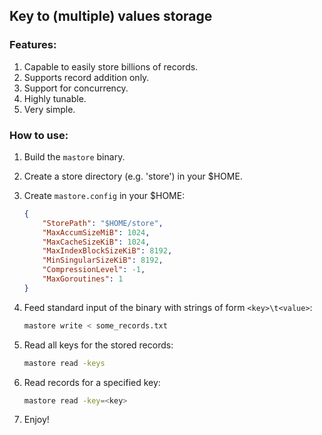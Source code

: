 ## Key to (multiple) values storage

### Features:
1. Capable to easily store billions of records.
2. Supports record addition only.
3. Support for concurrency.
4. Highly tunable.
5. Very simple.

### How to use:
1. Build the `mastore` binary.
2. Create a store directory (e.g. 'store') in your $HOME.
3. Create `mastore.config` in your $HOME:

	```json
	{
		"StorePath": "$HOME/store",
		"MaxAccumSizeMiB": 1024,
		"MaxCacheSizeKiB": 1024,
		"MaxIndexBlockSizeKiB": 8192,
		"MinSingularSizeKiB": 8192,
		"CompressionLevel": -1,
		"MaxGoroutines": 1
	}
	```
4. Feed standard input of the binary with strings of form `<key>\t<value>`:

	```bash
	mastore write < some_records.txt
	```
5. Read all keys for the stored records:

	```bash
	mastore read -keys
	```
6. Read records for a specified key:

	```bash
	mastore read -key=<key>
	```
7. Enjoy!
